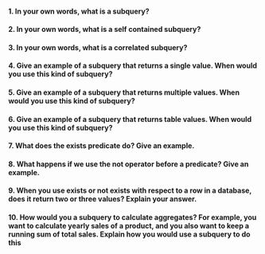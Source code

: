 #### 1. In your own words, what is a subquery?


#### 2. In your own words, what is a self contained subquery?


#### 3. In your own words, what is a correlated subquery?


#### 4. Give an example of a subquery that returns a single value. When would you use this kind of subquery?


#### 5. Give an example of a subquery that returns multiple values. When would you use this kind of subquery?


#### 6. Give an example of a subquery that returns table values. When would you use this kind of subquery?


#### 7. What does the exists predicate do? Give an example.


#### 8. What happens if we use the not operator before a predicate? Give an example.


#### 9. When you use exists or not exists with respect to a row in a database, does it return two or three values? Explain your answer.


#### 10. How would you a subquery to calculate aggregates? For example, you want to calculate yearly sales of a product, and you also want to keep a running sum of total sales. Explain how you would use a subquery to do this